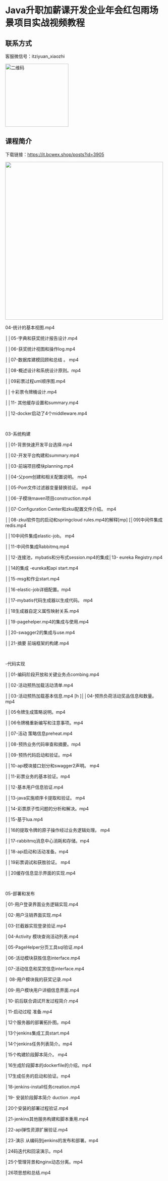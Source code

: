 # Java升职加薪课开发企业年会红包雨场景项目实战视频教程

## 联系方式

客服微信号：itziyuan_xiaozhi

<img src="https://ziyuanyun.oss-cn-guangzhou.aliyuncs.com/common/20240614073449/666b82192834a.jpg" width="200" height="200" alt="二维码">

## 课程简介

下载链接：https://it.bcwex.shop/posts?id=3905

<img src="https://ziyuanyun.oss-cn-guangzhou.aliyuncs.com/yun/20240515185413/66449455a01a1.jpg" width="500" alt="">

  04-统计的基本视图.mp4

 ││05-字典和获奖统计报告设计.mp4

 ││06-获奖统计视图和操作log.mp4

 ││07-数据库建模回顾和总结 。 mp4

 ││08-概述设计和系统设计原则。mp4

 ││09彩票过程uml顺序图.mp4

 ││十彩票令牌桶设计.mp4

 ││11- 其他缓存设置和summary.mp4

 ││12-docker启动了4个middleware.mp4

 &nbsp;

 03-系统构建

 ││01-背景快速开发平台选择.mp4

 ││02-开发平台构建和summary.mp4

 ││03-前端项目模块planning.mp4

 ││04-父pom创建和相关配置说明。 mp4

 ││05-Pom文件过滤器变量替换验证。 mp4

 ││06-子模块maven项目construction.mp4

 ││07-Configuration Center和zkui配置文件介绍。 mp4

 ││08-zkui软件包的启动和springcloud rules.mp4的解释[mp] [│09]中间件集成redis.mp4

 ││10中间件集成elastic-job。 mp4

 ││11-中间件集成Rabbitmq.mp4

 ││12-连接池，mybatis和分布式session.mp4的集成│13- eureka Registry.mp4

 ││14的集成 -eureka和api start.mp4

 ││15-msg和作业start.mp4

 ││16-elastic-job详细配置。mp4

 ││17-mybatis代码生成器以生成代码。 mp4

 ││18生成器自定义属性映射关系.mp4

 ││19-pagehelper.mp4的集成与使用.mp4

 ││20-swagger2的集成与use.mp4

 ││21-摘要 前端框架的构建.mp4

 &nbsp;

 -代码实现

 ││01-编码阶段开放和关键业务点combing.mp4

 ││02-活动预热加载活动清单.mp4

 ││03-活动预热加载基本信息.mp4 [h ]││04-预热负荷活动奖品信息和数量。mp4

 ││05令牌生成策略说明。mp4

 ││06令牌桶重新编写和注意事项。mp4

 ││07-活动 策略信息preheat.mp4

 ││08-预热业务代码审查和摘要。mp4

 ││09-预热代码启动和验证。mp4

 ││10-api模块接口划分和swagger2声明。 mp4

 ││11-彩票业务的基本验证。mp4

 ││12-基本用户信息验证.mp4

 ││13-java实施顺序卡提取和验证。 mp4

 ││14-彩票原子性问题的分析和解决。mp4

 ││15-基于lua.mp4

 ││16的提取令牌的原子操作经过业务逻辑处理。 mp4

 ││17-rabbitmq消息中心消耗和存储。mp4

 ││18-api启动和活动准备。mp4

 ││19彩票调试和获胜验证。 mp4

 ││20缓存信息显示界面的实现.mp4

 &nbsp;

 05-部署和发布

 │01-用户登录界面业务逻辑实现.mp4

 │02-用户注销界面实现.mp4

 │03-拦截器实现登录验证.mp4

 │04-Activity 模块查询活动列表.mp4

 │05-PageHelper分页工具sql验证.mp4

 │06-活动模块获胜信息interface.mp4

 │07-活动信息和奖赏信息interface.mp4

 │ 08-用户模块我的获奖记录.mp4

 │09-用户模块用户详细信息界面.mp4

 │10-前后联合调试开发过程简介.mp4

 │11-启动过程 准备.mp4

 │12个服务器的部署拓扑图。mp4

 │13个jenkins集成工具start.mp4

 │14个jenkins任务列表简介。mp4

 │15个构建阶段脚本简介。 mp4

 │16生成阶段脚本的dockerfile的介绍。mp4

 │17生成任务的启动和验证。mp4

 │18-jenkins-install任务creation.mp4

 │19- 安装阶段脚本简介 duction .mp4

 │20个安装的部署过程验证.mp4

 │21-jenkins其他服务构建和脚本重用.mp4

 │22-api弹性资源扩展验证.mp4

 │23-演示 从编码到jenkins的发布和部署。mp4

 │24码迭代和回滚演示。mp4

 │25个管理背景和nginx动态分离。mp4

 │26项思想和总结.mp4

  